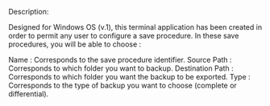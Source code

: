 Description: 


Designed for Windows OS (v.1), this terminal application has been created in order to permit any user to configure a save procedure. In these save procedures, you will be able to choose :

Name : Corresponds to the save procedure identifier.
Source Path : Corresponds to which folder you want to backup.
Destination Path : Corresponds to which folder you want the backup to be exported.
Type : Corresponds to the type of backup you want to choose (complete or differential).
